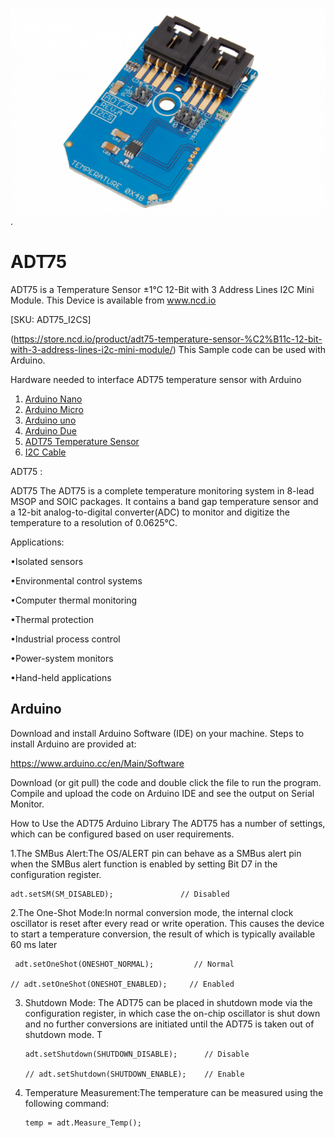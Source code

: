 
[![ADT75](ADT75_I2C.png)](https://store.ncd.io/product/adt75-temperature-sensor-%C2%B11c-12-bit-with-3-address-lines-i2c-mini-module/).

# ADT75
ADT75 is a Temperature Sensor ±1°C 12-Bit with 3 Address Lines I2C Mini Module.
This Device is available from www.ncd.io 

[SKU: ADT75_I2CS]

(https://store.ncd.io/product/adt75-temperature-sensor-%C2%B11c-12-bit-with-3-address-lines-i2c-mini-module/)
This Sample code can be used with Arduino.

Hardware needed to interface ADT75 temperature sensor with Arduino
1. <a href="https://store.ncd.io/product/i2c-shield-for-arduino-nano/">Arduino Nano</a>
2. <a href="https://store.ncd.io/product/i2c-shield-for-arduino-micro-with-i2c-expansion-port/">Arduino Micro</a>
3. <a href="https://store.ncd.io/product/i2c-shield-for-arduino-uno/">Arduino uno</a>
4. <a href="https://store.ncd.io/product/dual-i2c-shield-for-arduino-due-with-modular-communications-interface/">Arduino Due</a>
5. <a href="https://store.ncd.io/product/adt75-temperature-sensor-%C2%B11c-12-bit-with-3-address-lines-i2c-mini-module/">ADT75 Temperature Sensor </a>
6. <a href="https://store.ncd.io/product/i%C2%B2c-cable/">I2C Cable</a>

ADT75 :

ADT75 The ADT75 is a complete temperature monitoring system in 8-lead MSOP and SOIC packages. It contains a band gap temperature sensor and a 12-bit analog-to-digital converter(ADC) to monitor and digitize the temperature to a resolution of 0.0625°C.

Applications:

•Isolated sensors

•Environmental control systems

•Computer thermal monitoring

•Thermal protection

•Industrial process control

•Power-system monitors

•Hand-held applications

## Arduino
Download and install Arduino Software (IDE) on your machine. Steps to install Arduino are provided at:

https://www.arduino.cc/en/Main/Software

Download (or git pull) the code and double click the file to run the program.
Compile and upload the code on Arduino IDE and see the output on Serial Monitor.

How to Use the ADT75 Arduino Library
The ADT75 has a number of settings, which can be configured based on user requirements.

1.The SMBus Alert:The OS/ALERT pin can behave as a SMBus alert pin when the SMBus alert function is enabled by setting Bit D7 in the    configuration register. 

    adt.setSM(SM_DISABLED);               // Disabled
    
2.The One-Shot Mode:In normal conversion mode, the internal clock oscillator is reset after every read or write operation. This causes the device to start a temperature conversion, the result of which is typically available 60 ms later

     adt.setOneShot(ONESHOT_NORMAL);         // Normal
     
    // adt.setOneShot(ONESHOT_ENABLED);     // Enabled
    
3. Shutdown Mode: The ADT75 can be placed in shutdown mode via the configuration register, in which case the on-chip oscillator is shut down and no further conversions are initiated until the ADT75 is taken out of shutdown mode. T
     
       adt.setShutdown(SHUTDOWN_DISABLE);      // Disable
    
       // adt.setShutdown(SHUTDOWN_ENABLE);    // Enable
    
4. Temperature Measurement:The temperature can be measured using the following command:

       temp = adt.Measure_Temp();    
    
